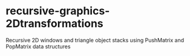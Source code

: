 # recursive-graphics-2Dtransformations
Recursive 2D windows and triangle object stacks using PushMatrix and PopMatrix data structures
